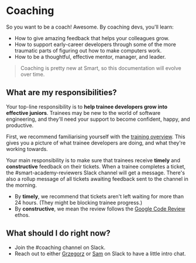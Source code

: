 # Coaching

So you want to be a coach! Awesome. By coaching devs, you'll learn:

- How to give amazing feedback that helps your colleagues grow.
- How to support early-career developers through some of the more traumatic parts of figuring out how to make computers work.
- How to be a thoughtful, effective mentor, manager, and leader.

> Coaching is pretty new at Smart, so this documentation will evolve over time.

## What are my responsibilities?

Your top-line responsibility is to **help trainee developers grow into effective juniors**. Trainees may be new to the world of software engineering, and they'll need your support to become confident, happy, and productive.

First, we recommend familiarising yourself with the [training overview](../README.md). This gives you a picture of what trainee developers are doing, and what they're working towards.

Your main responsibility is to make sure that trainees receive **timely** and **constructive** feedback on their tickets. When a trainee completes a ticket, the #smart-academy-reviewers Slack channel will get a message. There's also a rollup message of all tickets awaiting feedback sent to the channel in the morning.

- By **timely**, we recommend that tickets aren't left waiting for more than 24 hours. (They might be blocking trainee progress.)
- By **constructive**, we mean the review follows the [Google Code Review](https://google.github.io/eng-practices/review/reviewer/) ethos.

## What should I do right now?

- Join the #coaching channel on Slack.
- Reach out to either [Grzegorz](grzegorz.unijewski@smartpension.co.uk) or [Sam](sam@x27.dev) on Slack to have a little intro chat.
